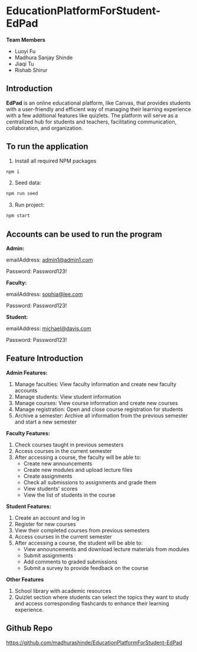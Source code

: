# EducationPlatformForStudent-EdPad

**Team Members**

- Luoyi Fu
- Madhura Sanjay Shinde
- Jiaqi Tu
- Rishab Shirur

## Introduction

**EdPad** is an online educational platform, like Canvas, that provides students with a user-friendly and efficient way of managing their learning experience with a few additional features like quizlets. The platform will serve as a centralized hub for students and teachers, facilitating communication, collaboration, and organization.

## To run the application

1. Install all required NPM packages

```sh
npm i
```

2. Seed data:

```sh
npm run seed
```

3. Run project:

```sh
npm start
```

## Accounts can be used to run the program

**Admin:**

emailAddress: admin1@admin1.com

Password: Password123!

**Faculty:**

emailAddress: sophia@lee.com

Password: Password123!

**Student:**

emailAddress: michael@davis.com

Password: Password123!

## Feature Introduction

**Admin Features:**

1. Manage faculties: View faculty information and create new faculty accounts
2. Manage students: View student information
3. Manage courses: View course information and create new courses
4. Manage registration: Open and close course registration for students
5. Archive a semester: Archive all information from the previous semester and start a new semester

**Faculty Features:**

1. Check courses taught in previous semesters
2. Access courses in the current semester
3. After accessing a course, the faculty will be able to:
   - Create new announcements
   - Create new modules and upload lecture files
   - Create assignments
   - Check all submissions to assignments and grade them
   - View students' scores
   - View the list of students in the course

**Student Features:**

1. Create an account and log in
2. Register for new courses
3. View their completed courses from previous semesters
4. Access courses in the current semester
5. After accessing a course, the student will be able to:
   - View announcements and download lecture materials from modules
   - Submit assignments
   - Add comments to graded submissions
   - Submit a survey to provide feedback on the course

**Other Features**

1. School library with academic resources
2. Quizlet section where students can select the topics they want to study and access corresponding flashcards to enhance their learning experience.

## Github Repo

https://github.com/madhurashinde/EducationPlatformForStudent-EdPad
